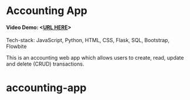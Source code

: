 # Accounting App
#### Video Demo:  <[URL HERE](https://youtu.be/wiijQ67SLu4)>

Tech-stack: JavaScript, Python, HTML, CSS, Flask, SQL, Bootstrap, Flowbite

This is an accounting web app which allows users to create, read, update and delete (CRUD) transactions.
# accounting-app
